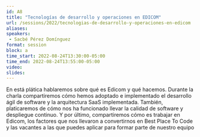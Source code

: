 ```yaml
---
id: A8
title: "Tecnologías de desarrollo y operaciones en EDICOM"
url: /sessions/2022/tecnologias-de-desarrollo-y-operaciones-en-edicom
aliases:
speakers:
 - Sacbé Pérez Domínguez
format: session
block: a
time_start: 2022-08-24T13:30:00-05:00
time_end: 2022-08-24T13:55:00-05:00
video: 
slides: 
---
```


En está plática hablaremos sobre qué es Edicom y qué hacemos. Durante la charla compartiremos cómo hemos adoptado e implementado el desarrollo ágil de software y la arquitectura SaaS implementada. También, platicaremos de cómo nos ha funcionado llevar la calidad de software y despliegue continuo.
Y por último, compartiremos cómo es trabajar en Edicom, los factores que nos llevaron a convertirnos en Best Place To Code y las vacantes a las que puedes aplicar para formar parte de nuestro equipo

